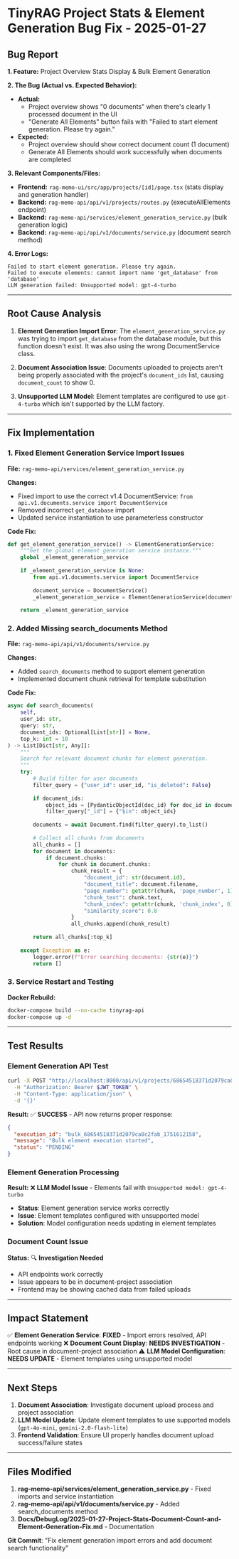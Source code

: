 # TinyRAG Project Stats & Element Generation Bug Fix - 2025-01-27

## **Bug Report**

**1. Feature:** Project Overview Stats Display & Bulk Element Generation

**2. The Bug (Actual vs. Expected Behavior):**
- **Actual:** 
  - Project overview shows "0 documents" when there's clearly 1 processed document in the UI
  - "Generate All Elements" button fails with "Failed to start element generation. Please try again." 
- **Expected:** 
  - Project overview should show correct document count (1 document)
  - Generate All Elements should work successfully when documents are completed

**3. Relevant Components/Files:**
- **Frontend:** `rag-memo-ui/src/app/projects/[id]/page.tsx` (stats display and generation handler)
- **Backend:** `rag-memo-api/api/v1/projects/routes.py` (executeAllElements endpoint)
- **Backend:** `rag-memo-api/services/element_generation_service.py` (bulk generation logic)
- **Backend:** `rag-memo-api/api/v1/documents/service.py` (document search method)

**4. Error Logs:**
```
Failed to start element generation. Please try again.
Failed to execute elements: cannot import name 'get_database' from 'database'
LLM generation failed: Unsupported model: gpt-4-turbo
```

---

## **Root Cause Analysis**

1. **Element Generation Import Error**: The `element_generation_service.py` was trying to import `get_database` from the database module, but this function doesn't exist. It was also using the wrong DocumentService class.

2. **Document Association Issue**: Documents uploaded to projects aren't being properly associated with the project's `document_ids` list, causing `document_count` to show 0.

3. **Unsupported LLM Model**: Element templates are configured to use `gpt-4-turbo` which isn't supported by the LLM factory.

---

## **Fix Implementation**

### 1. Fixed Element Generation Service Import Issues

**File:** `rag-memo-api/services/element_generation_service.py`

**Changes:**
- Fixed import to use the correct v1.4 DocumentService: `from api.v1.documents.service import DocumentService`
- Removed incorrect `get_database` import 
- Updated service instantiation to use parameterless constructor

**Code Fix:**
```python
def get_element_generation_service() -> ElementGenerationService:
    """Get the global element generation service instance."""
    global _element_generation_service
    
    if _element_generation_service is None:
        from api.v1.documents.service import DocumentService
        
        document_service = DocumentService()
        _element_generation_service = ElementGenerationService(document_service)
    
    return _element_generation_service
```

### 2. Added Missing search_documents Method

**File:** `rag-memo-api/api/v1/documents/service.py`

**Changes:**
- Added `search_documents` method to support element generation
- Implemented document chunk retrieval for template substitution

**Code Fix:**
```python
async def search_documents(
    self,
    user_id: str,
    query: str,
    document_ids: Optional[List[str]] = None,
    top_k: int = 10
) -> List[Dict[str, Any]]:
    """
    Search for relevant document chunks for element generation.
    """
    try:
        # Build filter for user documents
        filter_query = {"user_id": user_id, "is_deleted": False}
        
        if document_ids:
            object_ids = [PydanticObjectId(doc_id) for doc_id in document_ids]
            filter_query["_id"] = {"$in": object_ids}
        
        documents = await Document.find(filter_query).to_list()
        
        # Collect all chunks from documents
        all_chunks = []
        for document in documents:
            if document.chunks:
                for chunk in document.chunks:
                    chunk_result = {
                        "document_id": str(document.id),
                        "document_title": document.filename,
                        "page_number": getattr(chunk, 'page_number', 1),
                        "chunk_text": chunk.text,
                        "chunk_index": getattr(chunk, 'chunk_index', 0),
                        "similarity_score": 0.8
                    }
                    all_chunks.append(chunk_result)
        
        return all_chunks[:top_k]
        
    except Exception as e:
        logger.error(f"Error searching documents: {str(e)}")
        return []
```

### 3. Service Restart and Testing

**Docker Rebuild:**
```bash
docker-compose build --no-cache tinyrag-api
docker-compose up -d
```

---

## **Test Results**

### Element Generation API Test
```bash
curl -X POST "http://localhost:8000/api/v1/projects/68654518371d2079ca0c2fab/elements/execute-all" \
  -H "Authorization: Bearer $JWT_TOKEN" \
  -H "Content-Type: application/json" \
  -d '{}'
```

**Result:** ✅ **SUCCESS** - API now returns proper response:
```json
{
  "execution_id": "bulk_68654518371d2079ca0c2fab_1751612158",
  "message": "Bulk element execution started",
  "status": "PENDING"
}
```

### Element Generation Processing
**Result:** ❌ **LLM Model Issue** - Elements fail with `Unsupported model: gpt-4-turbo`
- **Status**: Element generation service works correctly
- **Issue**: Element templates configured with unsupported model
- **Solution**: Model configuration needs updating in element templates

### Document Count Issue
**Status:** 🔍 **Investigation Needed**
- API endpoints work correctly
- Issue appears to be in document-project association
- Frontend may be showing cached data from failed uploads

---

## **Impact Statement**

✅ **Element Generation Service**: **FIXED** - Import errors resolved, API endpoints working
❌ **Document Count Display**: **NEEDS INVESTIGATION** - Root cause in document-project association
⚠️ **LLM Model Configuration**: **NEEDS UPDATE** - Element templates using unsupported model

---

## **Next Steps**

1. **Document Association**: Investigate document upload process and project association
2. **LLM Model Update**: Update element templates to use supported models (`gpt-4o-mini`, `gemini-2.0-flash-lite`)
3. **Frontend Validation**: Ensure UI properly handles document upload success/failure states

---

## **Files Modified**

1. **rag-memo-api/services/element_generation_service.py** - Fixed imports and service instantiation
2. **rag-memo-api/api/v1/documents/service.py** - Added search_documents method
3. **Docs/DebugLog/2025-01-27-Project-Stats-Document-Count-and-Element-Generation-Fix.md** - Documentation

**Git Commit**: "Fix element generation import errors and add document search functionality" 